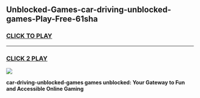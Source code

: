 
## Unblocked-Games-car-driving-unblocked-games-Play-Free-61sha
<h3>
<a href="https://premium76.site?title=car-driving-unblocked-games&ref=19M">CLICK TO PLAY</a></h3>
<hr>

<h3>
<a href="https://premium76.site?title=car-driving-unblocked-games&ref=19M">CLICK 2 PLAY</a>
  
</h3>

<a href="https://premium76.site?title=car-driving-unblocked-games&ref=19M"><img src="https://clearcache.store/games.png"></a>


**car-driving-unblocked-games games unblocked: Your Gateway to Fun and Accessible Online Gaming**
